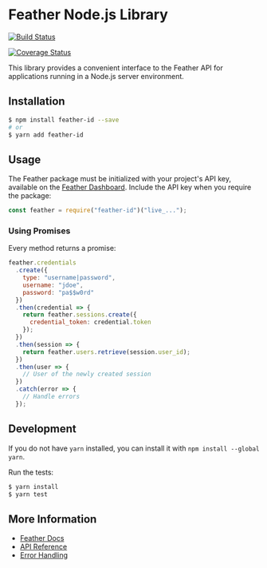 # Feather Node.js Library

[![Build Status](https://travis-ci.org/feather-id/feather-node.svg?branch=master)](https://travis-ci.org/feather-id/feather-node)

[![Coverage Status](https://coveralls.io/repos/github/feather-id/feather-node/badge.svg?branch=master)](https://coveralls.io/github/feather-id/feather-node?branch=master)

This library provides a convenient interface to the Feather API for applications running in a Node.js server environment.

## Installation

```sh
$ npm install feather-id --save
# or
$ yarn add feather-id
```

## Usage

The Feather package must be initialized with your project's API key, available on the [Feather Dashboard](https://feather.id/dashboard). Include the API key when you require the package:

```js
const feather = require("feather-id")("live_...");
```

### Using Promises

Every method returns a promise:

```js
feather.credentials
  .create({
    type: "username|password",
    username: "jdoe",
    password: "pa$$w0rd"
  })
  .then(credential => {
    return feather.sessions.create({
      credential_token: credential.token
    });
  })
  .then(session => {
    return feather.users.retrieve(session.user_id);
  })
  .then(user => {
    // User of the newly created session
  })
  .catch(error => {
    // Handle errors
  });
```

## Development

If you do not have `yarn` installed, you can install it with `npm install --global yarn`.

Run the tests:

```sh
$ yarn install
$ yarn test
```

## More Information

- [Feather Docs](https://feather.id/docs)
- [API Reference](https://feather.id/docs/reference/api)
- [Error Handling](https://feather.id/docs/reference/api#errors)
